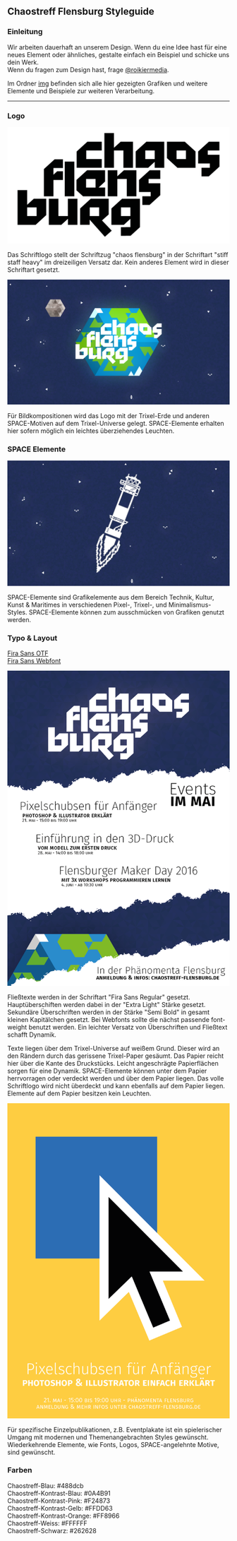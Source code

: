 ## Chaostreff Flensburg Styleguide

### Einleitung
Wir arbeiten dauerhaft an unserem Design. Wenn du eine Idee hast für eine neues Element oder ähnliches, gestalte einfach ein Beispiel und schicke uns dein Werk.  
Wenn du fragen zum Design hast, frage [@roikiermedia](http://twitter.com/roikiermedia).

Im Ordner [img](./img) befinden sich alle hier gezeigten Grafiken und weitere Elemente und Beispiele zur weiteren Verarbeitung.

---

### Logo

![](./img/ctfl-logo-01.png)

Das Schriftlogo stellt der Schriftzug "chaos flensburg" in der Schriftart "stiff staff heavy" im dreizeiligen Versatz dar. Kein anderes Element wird in dieser Schriftart gesetzt.

![](./img/logo-komp.png)

Für Bildkompositionen wird das Logo mit der Trixel-Erde und anderen SPACE-Motiven auf dem Trixel-Universe gelegt. SPACE-Elemente erhalten hier sofern möglich ein leichtes überziehendes Leuchten.

### SPACE Elemente

![](./img/pixelleuchtturm.jpg)

SPACE-Elemente sind Grafikelemente aus dem Bereich Technik, Kultur, Kunst & Maritimes in verschiedenen Pixel-, Trixel-, und Minimalismus-Styles. SPACE-Elemente können zum ausschmücken von Grafiken genutzt werden.

### Typo & Layout
[Fira Sans OTF ](https://www.fontsquirrel.com/fonts/fira-sans)  
[Fira Sans Webfont](https://www.google.com/fonts/specimen/Fira+Sans)

![](./img/maijuni-01.png)

Fließtexte werden in der Schriftart "Fira Sans Regular" gesetzt. Hauptüberschiften werden dabei in der "Extra Light" Stärke gesetzt. Sekundäre Überschriften werden in der Stärke "Semi Bold" in gesamt kleinen Kapitälchen gesetzt. Bei Webfonts sollte die nächst passende font-weight benutzt werden. Ein leichter Versatz von Überschriften und Fließtext schafft Dynamik.

Texte liegen über dem Trixel-Universe auf weißem Grund. Dieser wird an den Rändern durch das gerissene Trixel-Paper gesäumt. Das Papier reicht hier über die Kante des Druckstücks. Leicht angeschrägte Papierflächen sorgen für eine Dynamik. SPACE-Elemente können unter dem Papier herrvorragen oder verdeckt werden und über dem Papier liegen. Das volle Schriftlogo wird nicht überdeckt und kann ebenfalls auf dem Papier liegen. Elemente auf dem Papier besitzen kein Leuchten.

![](./img/pixelschubsen-01.png)

Für spezifische Einzelpublikationen, z.B. Eventplakate ist ein spielerischer Umgang mit modernen und Themenangebrachten Styles gewünscht. Wiederkehrende Elemente, wie Fonts, Logos, SPACE-angelehnte Motive, sind gewünscht.

### Farben  

Chaostreff-Blau: #488dcb  
Chaostreff-Kontrast-Blau: #0A4B91  
Chaostreff-Kontrast-Pink: #F24873  
Chaostreff-Kontrast-Gelb: #FFDD63  
Chaostreff-Kontrast-Orange: #FF8966  
Chaostreff-Weiss: #FFFFFF  
Chaostreff-Schwarz: #262628
